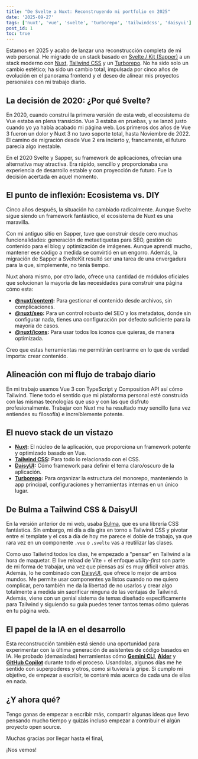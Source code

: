 ```yaml
---
title: "De Svelte a Nuxt: Reconstruyendo mi portfolio en 2025"
date: '2025-09-27'
tags: ['nuxt', 'vue', 'svelte', 'turborepo', 'tailwindcss', 'daisyui']
post_id: 1
toc: true
---
```


Estamos en 2025 y acabo de lanzar una reconstrucción completa de mi web personal. He migrado de un stack basado en [Svelte / Kit (Sapper)](https://svelte.dev/) a un stack moderno con [Nuxt](https://nuxt.com/), [Tailwind CSS](https://tailwindcss.com/) y un [Turborepo](https://turbo.build/repo). No ha sido solo un cambio estético; ha sido un cambio total, impulsada por cinco años de evolución en el panorama frontend y el deseo de alinear mis proyectos personales con mi trabajo diario.

## La decisión de 2020: ¿Por qué Svelte?

En 2020, cuando construí la primera versión de esta web, el ecosistema de Vue estaba en plena transición. Vue 3 estaba en pruebas, y se lanzó justo cuando yo ya había acabado mi página web. Los primeros dos años de Vue 3 fueron un dolor y Nuxt 3 no tuvo soporte total, hasta Noviembre de 2022. El camino de migración desde Vue 2 era incierto y, francamente, el futuro parecía algo inestable.

En el 2020 Svelte y Sapper, su framework de aplicaciones, ofrecían una alternativa muy atractiva. Era rápido, sencillo y proporcionaba una experiencia de desarrollo estable y con proyección de futuro. Fue la decisión acertada en aquel momento.

## El punto de inflexión: Ecosistema vs. DIY

Cinco años después, la situación ha cambiado radicalmente. Aunque Svelte sigue siendo un framework fantástico, el ecosistema de Nuxt es una maravilla.

Con mi antiguo sitio en Sapper, tuve que construir desde cero muchas funcionalidades: generación de metaetiquetas para SEO, gestión de contenido para el blog y optimización de imágenes. Aunque aprendí mucho, mantener ese código a medida se convirtió en un engorro. Además, la migración de Sapper a SvelteKit resultó ser una tarea de una envergadura para la que, simplemente, no tenía tiempo.

Nuxt ahora mismo, por otro lado, ofrece una cantidad de módulos oficiales que solucionan la mayoría de las necesidades para construir una página cómo esta:

- **[@nuxt/content](https://content.nuxt.com/):** Para gestionar el contenido desde archivos, sin complicaciones.
- **[@nuxt/seo](https://nuxt.com/modules/seo):** Para un control robusto del SEO y los metadatos, donde sin configurar nada, tienes una configuración por defecto suficiente para la mayoría de casos.
- **[@nuxt/icons](https://nuxt.com/modules/icon):** Para usar todos los iconos que quieras, de manera optimizada.

Creo que estas herramientas me permitirán centrarme en lo que de verdad importa: crear contenido.

## Alineación con mi flujo de trabajo diario

En mi trabajo usamos Vue 3 con TypeScript y Composition API así cómo Tailwind. Tiene todo el sentido que mi plataforma personal esté construida con las mismas tecnologías que uso y con las que disfruto profesionalmente. Trabajar con Nuxt me ha resultado muy sencillo (una vez entiendes su filosofía) e increíblemente potente.

## El nuevo stack de un vistazo

- **[Nuxt](https://nuxt.com/):** El núcleo de la aplicación, que proporciona un framework potente y optimizado basado en Vue.
- **[Tailwind CSS](https://tailwindcss.com/):** Para todo lo relacionado con el CSS.
- **[DaisyUI](https://daisyui.com/):** Cómo framework para definir el tema claro/oscuro de la aplicación.
- **[Turborepo](https://turbo.build/repo):** Para organizar la estructura del monorepo, manteniendo la app principal, configuraciones y herramientas internas en un único lugar.

## De Bulma a Tailwind CSS & DaisyUI

En la versión anterior de mi web, usaba [Bulma](https://bulma.io/), que es una librería CSS fantástica. Sin embargo, mi día a día gira en torno a Tailwind CSS y pivotar entre el template y el css a día de hoy me parece el doble de trabajo, ya que rara vez en un componente `.vue` o `.svelte` vas a reutilizar las clases.

Como uso Tailwind todos los días, he empezado a "pensar" en Tailwind a la hora de maquetar. El live reload de Vite + el enfoque _utility-first_ son parte de mi forma de trabajar, una vez que piensas así es muy díficil volver atrás. Además, lo he combinado con [DaisyUI](https://daisyui.com/), que ofrece lo mejor de ambos mundos. Me permite usar componentes ya listos cuando no me quiero complicar, pero también me da la libertad de no usarlos y crear algo totalmente a medida sin sacrificar ninguna de las ventajas de Tailwind. Además, viene con un genial sistema de temas diseñado específicamente para Tailwind y siguiendo su guía puedes tener tantos temas cómo quieras en tu página web.

## El papel de la IA en el desarrollo

Esta reconstrucción también está siendo una oportunidad para experimentar con la última generación de asistentes de código basados en IA. He probado (demasiadas) herramientas cómo [**Gemini CLI**](https://github.com/google-gemini/gemini-cli), [**Aider**](https://github.com/paul-gauthier/aider) y [**GitHub Copilot**](https://github.com/features/copilot) durante todo el proceso. Usandolas, algunos días me he sentido con superpoderes y otros, como si tuviera la gripe. Si cumplo mi objetivo, de empezar a escribir, te contaré más acerca de cada una de ellas en nada.

## ¿Y ahora qué?

Tengo ganas de empezar a escribir más, compartir algunas ideas que llevo pensando mucho tiempo y quizás incluso empezar a contribuir el algún proyecto open source.

Muchas gracias por llegar hasta el final,

¡Nos vemos!
